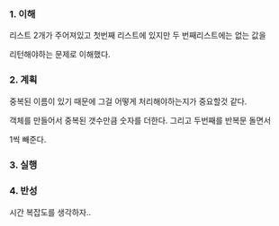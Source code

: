 ### 1. 이해

리스트 2개가 주어져있고 첫번째 리스트에 있지만 두 번째리스트에는 없는 값을

리턴해야하는 문제로 이해했다. 

### 2. 계획

중복된 이름이 있기 때문에 그걸 어떻게 처리해야하는지가 중요할것 같다.

객체를 만들어서 중복된 갯수만큼 숫자를 더한다. 그리고 두번째를 반복문 돌면서

1씩 빼준다.

### 3. 실행



### 4. 반성

시간 복잡도를 생각하자..
